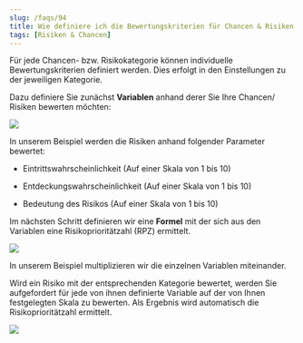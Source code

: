 ```yaml
---
slug: /faqs/94
title: Wie definiere ich die Bewertungskriterien für Chancen & Risiken
tags: [Risiken & Chancen]
---
```

Für jede Chancen- bzw. Risikokategorie können individuelle Bewertungskriterien definiert werden. Dies erfolgt in den Einstellungen zu der jeweiligen Kategorie.

Dazu definiere Sie zunächst **Variablen** anhand derer Sie Ihre Chancen/ Risiken bewerten möchten: 

![](https://caqadmin.blob.core.windows.net/faqs/0-images/783eaf58-031b-4bc0-b0dd-926f2c8c04a7-mceclip0.png)

In unserem Beispiel werden die Risiken anhand folgender Parameter bewertet:

*   Eintrittswahrscheinlichkeit (Auf einer Skala von 1 bis 10)

*   Entdeckungswahrscheinlichkeit (Auf einer Skala von 1 bis 10)

*   Bedeutung des Risikos (Auf einer Skala von 1 bis 10)

Im nächsten Schritt definieren wir eine **Formel** mit der sich aus den Variablen eine Risikoprioritätzahl (RPZ) ermittelt.

![](https://caqadmin.blob.core.windows.net/faqs/0-images/2bd2c719-cd26-45f1-a998-df1d27a2788d-mceclip2.png)

In unserem Beispiel multiplizieren wir die einzelnen Variablen miteinander. 

Wird ein Risiko mit der entsprechenden Kategorie bewertet, werden Sie aufgefordert für jede von ihnen definierte Variable auf der von Ihnen festgelegten Skala zu bewerten. Als Ergebnis wird automatisch die Risikoprioritätzahl ermittelt.

![](https://caqadmin.blob.core.windows.net/faqs/0-images/f01f9746-3617-47b9-b00d-1d1eb68e00b9-mceclip1.png)